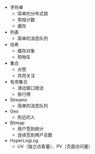 
- 字符串
	- 简单的分布式锁
	- 常规计数
	- 缓存
- 列表
	- 简单的消息队列
- 哈希
	- 缓存对象
	- 购物车
- 集合
	- 点赞
	- 共同关注
- 有序集合
	- 滑动窗口限流
	- 排行榜
- Streams
	- 简单的消息队列
- Geo
	- 附近的人
- Bitmap
	- 用户签到统计
	- 连续签到用户总数
- HyperLogLog
	- UV（独立访客量）、PV（页面访问量）